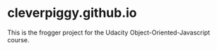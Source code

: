 cleverpiggy.github.io
=====================
This is the frogger project for the Udacity Object-Oriented-Javascript course.
